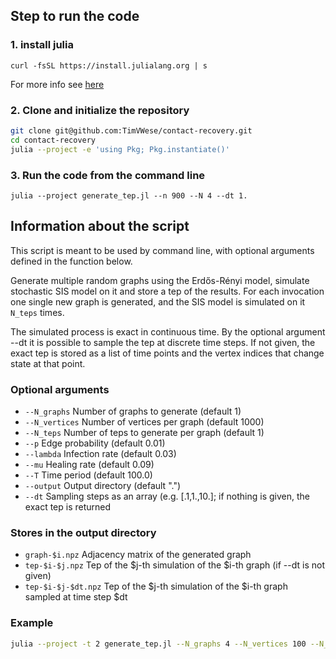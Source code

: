 ## Step to run the code

### 1. install julia
`curl -fsSL https://install.julialang.org | s`

For more info see [here](https://github.com/JuliaLang/juliaup)

### 2. Clone and initialize the repository
```bash
git clone git@github.com:TimVWese/contact-recovery.git
cd contact-recovery
julia --project -e 'using Pkg; Pkg.instantiate()'
```

### 3. Run the code from the command line
`julia --project generate_tep.jl --n 900 --N 4 --dt 1.`

## Information about the script

This script is meant to be used by command line, with optional arguments defined in the function below.

Generate multiple random graphs using the Erdős-Rényi model, simulate stochastic SIS model on it and store a tep of the results.
For each invocation one single new graph is generated, and the SIS model is simulated on it `N_teps` times.

The simulated process is exact in continuous time. By the optional argument --dt it is possible to sample the tep at discrete time steps.
If not given, the exact tep is stored as a list of time points and the vertex indices that change state at that point.

### Optional arguments
- `--N_graphs` Number of graphs to generate (default 1)
- `--N_vertices` Number of vertices per graph (default 1000)
- `--N_teps` Number of teps to generate per graph (default 1)
- `--p` Edge probability (default 0.01)
- `--lambda` Infection rate (default 0.03)
- `--mu` Healing rate (default 0.09)
- `--T` Time period (default 100.0)
- `--output` Output directory (default ".")
- `--dt` Sampling steps as an array (e.g. [.1,1.,10.]; if nothing is given, the exact tep is returned

### Stores in the output directory
- `graph-$i.npz` Adjacency matrix of the generated graph
- `tep-$i-$j.npz` Tep of the $j-th simulation of the $i-th graph (if --dt is not given)
- `tep-$i-$j-$dt.npz` Tep of the $j-th simulation of the $i-th graph sampled at time step $dt

### Example
```bash
julia --project -t 2 generate_tep.jl --N_graphs 4 --N_vertices 100 --N_teps 10 --p 0.04 --lambda 0.01 --mu 0.03 --T 300.0 --output N100/ --dt [1.,]
```
